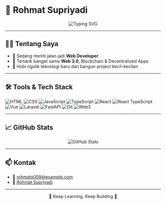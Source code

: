# 🌌 Rohmat Supriyadi

<p align="center">
  <img src="https://readme-typing-svg.herokuapp.com?font=Fira+Code&size=24&duration=3000&pause=1000&color=0118D8&center=true&vCenter=true&width=450&lines=Hi%2C+I'm+Rohmat_Supriyadi!;Web+3.0+Enthusiast;Future+Web+Developer;Always+Learning+New+Things" alt="Typing SVG" />
</p>

---

## 👨‍💻 Tentang Saya  
- 🌱 Sedang meniti jalan jadi **Web Developer**  
- 👀 Tertarik banget sama **Web 3.0**, Blockchain & Decentralized Apps  
- 🎨 Hobi ngulik teknologi baru dan bangun project kecil-kecilan  

---

## 🛠️ Tools & Tech Stack  
![HTML](https://img.shields.io/badge/HTML-E44D26?style=flat&logo=html5&logoColor=white)
![CSS](https://img.shields.io/badge/CSS-1572B6?style=flat&logo=css3)
![JavaScript](https://img.shields.io/badge/JavaScript-F7DF1E?style=flat&logo=javascript&logoColor=black)
![TypeScript](https://img.shields.io/badge/TypeScript-3178C6?style=flat&logo=typescript&logoColor=white)
![React](https://img.shields.io/badge/React-61DAFB?style=flat&logo=react)
![React TypeScript](https://img.shields.io/badge/React+TS-3178C6?style=flat&logo=react&logoColor=white)
![Vue](https://img.shields.io/badge/Vue-4FC08D?style=flat&logo=vue.js)
![Laravel](https://img.shields.io/badge/Laravel-FF2D20?style=flat&logo=laravel&logoColor=white)
![FastAPI](https://img.shields.io/badge/FastAPI-009688?style=flat&logo=fastapi&logoColor=white)
![Git](https://img.shields.io/badge/Git-F05032?style=flat&logo=git)
![Web3](https://img.shields.io/badge/Web3-23C1A8?style=flat&logo=ethereum)

---

## 📈 GitHub Stats  
<p align="center">
  <img src="https://github-readme-stats.vercel.app/api?username=RohmatWorkstar&show_icons=true&theme=tokyonight&hide_border=true" alt="GitHub Stats" />
</p>

---

## 📫 Kontak  
- 📧 [rohmats009@example.com](mailto:rohmats009@example.com)
- 💼 [Rohmat Supriyadi]([https://linkedin.com](https://www.linkedin.com/in/rohmat-supriyadi-848877124/))

---

<p align="center">🌙 Keep Learning, Keep Building 🌙</p>
